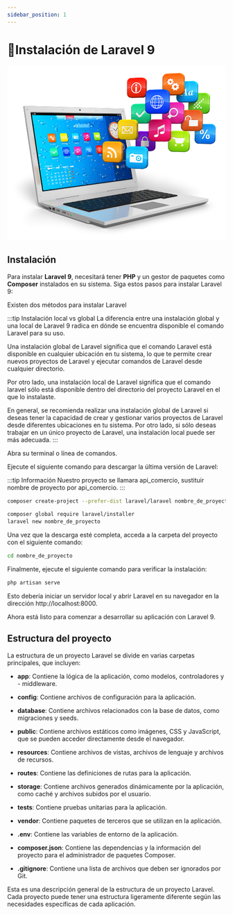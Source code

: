```yaml
---
sidebar_position: 1
---
```


# 📖Instalación de Laravel 9
![Seeder](/assets/images/install.jpg)

## Instalación
Para instalar **Laravel 9**, necesitará tener **PHP** y un gestor de paquetes como **Composer** instalados en su sistema. Siga estos pasos para instalar Laravel 9:

Existen dos métodos para instalar Laravel

:::tip Instalación local vs global
La diferencia entre una instalación global y una local de Laravel 9 radica en dónde se encuentra disponible el comando Laravel para su uso.

Una instalación global de Laravel significa que el comando Laravel está disponible en cualquier ubicación en tu sistema, lo que te permite crear nuevos proyectos de Laravel y ejecutar comandos de Laravel desde cualquier directorio.

Por otro lado, una instalación local de Laravel significa que el comando laravel sólo está disponible dentro del directorio del proyecto Laravel en el que lo instalaste.

En general, se recomienda realizar una instalación global de Laravel si deseas tener la capacidad de crear y gestionar varios proyectos de Laravel desde diferentes ubicaciones en tu sistema. Por otro lado, si sólo deseas trabajar en un único proyecto de Laravel, una instalación local puede ser más adecuada.
:::

Abra su terminal o línea de comandos.

Ejecute el siguiente comando para descargar la última versión de Laravel:

:::tip Información
Nuestro proyecto se llamara api_comercio, sustituir nombre de proyecto por api_comercio.
:::
```bash title="Instalación local"
composer create-project --prefer-dist laravel/laravel nombre_de_proyecto "9.*"
```
```bash title="Instalación global"
composer global require laravel/installer
laravel new nombre_de_proyecto
```

Una vez que la descarga esté completa, acceda a la carpeta del proyecto con el siguiente comando:

```bash
cd nombre_de_proyecto
```
Finalmente, ejecute el siguiente comando para verificar la instalación:
```bash
php artisan serve
```
Esto debería iniciar un servidor local y abrir Laravel en su navegador en la dirección http://localhost:8000.

Ahora está listo para comenzar a desarrollar su aplicación con Laravel 9.

## Estructura del proyecto

La estructura de un proyecto Laravel se divide en varias carpetas principales, que incluyen:

- **app**: Contiene la lógica de la aplicación, como modelos, controladores y - middleware.

- **config**: Contiene archivos de configuración para la aplicación.

- **database**: Contiene archivos relacionados con la base de datos, como migraciones y seeds.

- **public**: Contiene archivos estáticos como imágenes, CSS y JavaScript, que se pueden acceder directamente desde el navegador.

- **resources**: Contiene archivos de vistas, archivos de lenguaje y archivos de recursos.

- **routes**: Contiene las definiciones de rutas para la aplicación.

- **storage**: Contiene archivos generados dinámicamente por la aplicación, como caché y archivos subidos por el usuario.

- **tests**: Contiene pruebas unitarias para la aplicación.

- **vendor**: Contiene paquetes de terceros que se utilizan en la aplicación.

- **.env**: Contiene las variables de entorno de la aplicación.

- **composer.json**: Contiene las dependencias y la información del proyecto para el administrador de paquetes Composer.

- **.gitignore**: Contiene una lista de archivos que deben ser ignorados por Git.

Esta es una descripción general de la estructura de un proyecto Laravel. Cada proyecto puede tener una estructura ligeramente diferente según las necesidades específicas de cada aplicación.